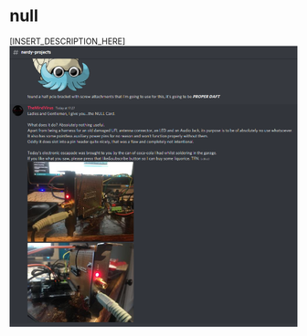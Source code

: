# null
[INSERT_DESCRIPTION_HERE]
![NULL](https://github.com/themindvirus/null/blob/main/NULLcard.png)

